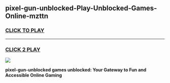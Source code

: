 
## pixel-gun-unblocked-Play-Unblocked-Games-Online-mzttn
<h3>
<a href="https://premium76.site?title=pixel-gun-unblocked&ref=24A">CLICK TO PLAY</a></h3>
<hr>

<h3>
<a href="https://premium76.site?title=pixel-gun-unblocked&ref=24A">CLICK 2 PLAY</a>
  
</h3>

<a href="https://premium76.site?title=pixel-gun-unblocked&ref=24A"><img src="https://clearcache.store/games.png"></a>


**pixel-gun-unblocked games unblocked: Your Gateway to Fun and Accessible Online Gaming**
